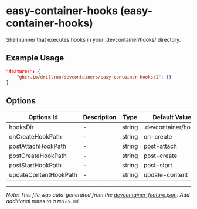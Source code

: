 
# easy-container-hooks (easy-container-hooks)

Shell runner that executes hooks in your .devcontainer/hooks/ directory.

## Example Usage

```json
"features": {
    "ghcr.io/drillrun/devcontainers/easy-container-hooks:1": {}
}
```

## Options

| Options Id | Description | Type | Default Value |
|-----|-----|-----|-----|
| hooksDir | - | string | .devcontainer/hooks |
| onCreateHookPath | - | string | on-create |
| postAttachHookPath | - | string | post-attach |
| postCreateHookPath | - | string | post-create |
| postStartHookPath | - | string | post-start |
| updateContentHookPath | - | string | update-content |



---

_Note: This file was auto-generated from the [devcontainer-feature.json](https://github.com/drillrun/devcontainers/blob/main/features/src//easy-container-hooks/devcontainer-feature.json).  Add additional notes to a `NOTES.md`._
